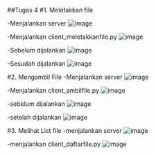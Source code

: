 ##Tugas 4
#1.  Meletakkan file 

-Menjalankan server
![image](https://user-images.githubusercontent.com/37465687/77454144-b904c200-6e2a-11ea-91fe-c801ae3d1d53.png)

-Menjalankan client_meletakkanfile.py
![image](https://user-images.githubusercontent.com/37465687/77454316-f0736e80-6e2a-11ea-98a7-2b71df95ed81.png)

-Sebelum dijalankan
![image](https://user-images.githubusercontent.com/37465687/77454256-ddf93500-6e2a-11ea-8fd8-876ad28b87e2.png)

-Sesudah dijalankan
![image](https://user-images.githubusercontent.com/37465687/77454363-fff2b780-6e2a-11ea-8a38-fce5a5348371.png)

#2. Mengambil File
-Menjalankan server
![image](https://user-images.githubusercontent.com/37465687/77454144-b904c200-6e2a-11ea-91fe-c801ae3d1d53.png)

-Menjalankan client_ambilfile.py
![image](https://user-images.githubusercontent.com/37465687/77454604-552ec900-6e2b-11ea-944f-f29603fce375.png)


-sebelum dijalankan
![image](https://user-images.githubusercontent.com/37465687/77454557-43e5bc80-6e2b-11ea-804d-73a914467d54.png)

-setelah dijalankan
![image](https://user-images.githubusercontent.com/37465687/77454637-62e44e80-6e2b-11ea-9e7e-62525d1171b8.png)


#3. Melihat List file
-menjalankan server
![image](https://user-images.githubusercontent.com/37465687/77454144-b904c200-6e2a-11ea-91fe-c801ae3d1d53.png)

-menjalankan client_daftarfile.py
![image](https://user-images.githubusercontent.com/37465687/77454731-84453a80-6e2b-11ea-87dd-401a3ce6bb6e.png)

